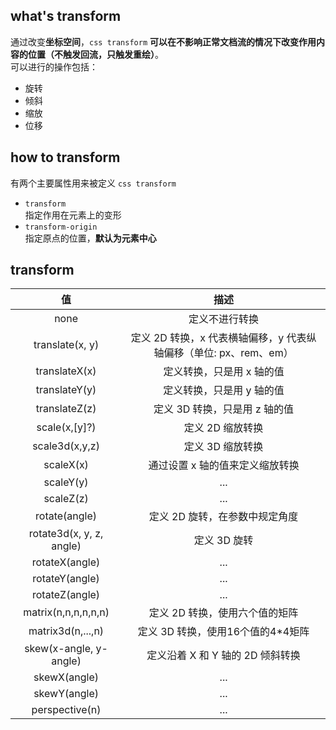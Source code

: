 <!--
 * @Author: Richard Chiang
 * @Date: 2021-03-29 09:22:22
 * @LastEditor: Richard Chiang
 * @LastEditTime: 2021-03-29 10:51:36
 * @Email: 19875991227@163.com
 * @Description: css 变形
-->
## what's transform  
通过改变**坐标空间**，<code>css transform</code> **可以在不影响正常文档流的情况下改变作用内容的位置（不触发回流，只触发重绘）**。  
可以进行的操作包括：
* 旋转
* 倾斜
* 缩放
* 位移


## how to transform  
有两个主要属性用来被定义 <code>css transform</code>  
* <code>transform</code>  
指定作用在元素上的变形
* <code>transform-origin</code>  
指定原点的位置，**默认为元素中心**

## transform  
|值|描述|
|:---:|:---:|
|none|定义不进行转换|
|translate(x, y)|定义 2D 转换，x 代表横轴偏移，y 代表纵轴偏移（单位: px、rem、em）|
|translateX(x)|定义转换，只是用 x 轴的值|
|translateY(y)|定义转换，只是用 y 轴的值|
|translateZ(z)|定义 3D 转换，只是用 z 轴的值|
|scale(x,[y]?)|定义 2D 缩放转换|
|scale3d(x,y,z)|定义 3D 缩放转换|
|scaleX(x)|通过设置 x 轴的值来定义缩放转换|
|scaleY(y)|...|
|scaleZ(z)|...|
|rotate(angle)|定义 2D 旋转，在参数中规定角度|
|rotate3d(x, y, z, angle)|定义 3D 旋转|
|rotateX(angle)|...|
|rotateY(angle)|...|
|rotateZ(angle)|...|
|matrix(n,n,n,n,n,n)|定义 2D 转换，使用六个值的矩阵|
|matrix3d(n,...,n)|定义 3D 转换，使用16个值的4*4矩阵|
|skew(x-angle, y-angle)|定义沿着 X 和 Y 轴的 2D 倾斜转换|
|skewX(angle)|...|
|skewY(angle)|...|
|perspective(n)|...|为 3D 转换元素定义透视视图|
